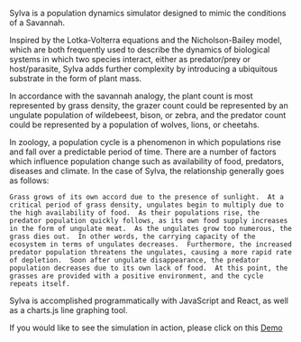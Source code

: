 Sylva is a population dynamics simulator designed to mimic the conditions of a Savannah.

Inspired by the Lotka-Volterra equations and the Nicholson-Bailey model, which are both frequently used to describe the dynamics of biological systems in which two species interact, either as predator/prey or host/parasite, Sylva adds further complexity by introducing a ubiquitous substrate in the form of plant mass.

In accordance with the savannah analogy, the plant count is most represented by grass density, the grazer count could be represented by an ungulate population of wildebeest, bison, or zebra, and the predator count could be represented by a population of wolves, lions, or cheetahs.

In zoology, a population cycle is a phenomenon in which populations rise and fall over a predictable period of time. There are a number of factors which influence population change such as availability of food, predators, diseases and climate. In the case of Sylva, the relationship generally goes as follows:

    Grass grows of its own accord due to the presence of sunlight.  At a critical period of grass density, ungulates begin to multiply due to the high availability of food.  As their populations rise, the predator population quickly follows, as its own food supply increases in the form of ungulate meat.  As the ungulates grow too numerous, the grass dies out.  In other words, the carrying capacity of the ecosystem in terms of ungulates decreases.  Furthermore, the increased predator population threatens the ungulates, causing a more rapid rate of depletion.  Soon after ungulate disappearance, the predator population decreases due to its own lack of food.  At this point, the grasses are provided with a positive environment, and the cycle repeats itself.

Sylva is accomplished programmatically with JavaScript and React, as well as a charts.js line graphing tool.

If you would like to see the simulation in action, please click on this [Demo](https://www.rhodesrt.github.io/sylva)
